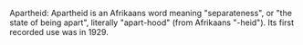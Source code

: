 Apartheid: Apartheid is an Afrikaans word meaning "separateness", or "the state of being apart", literally "apart-hood" (from Afrikaans "-heid"). Its first recorded use was in 1929.
